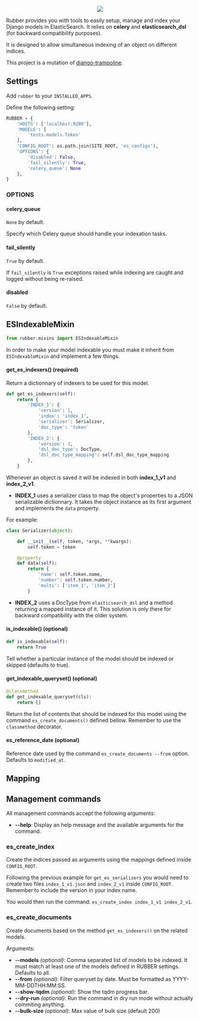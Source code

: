 <p align="center">
  <img src="https://user-images.githubusercontent.com/1875772/30591968-42b837e8-9d45-11e7-9e86-3ded06fd896e.png">
</p>

Rubber provides you with tools to easily setup, manage and index your Django models in ElasticSearch. It relies on **celery** and **elasticsearch_dsl** (for backward compatibility purposes).

It is designed to allow simultaneous indexing of an object on different indices.

This project is a mutation of [django-trampoline](https://github.com/liberation/django-trampoline).

## Settings

Add `rubber` to your `INSTALLED_APPS`.

Define the following setting:
```python
RUBBER = {
    'HOSTS': ['localhost:9200'],
    'MODELS': [
        'tests.models.Token'
    ],
    'CONFIG_ROOT': os.path.join(SITE_ROOT, 'es_configs'),
    'OPTIONS': {
        'disabled': False,
        'fail_silently': True,
        'celery_queue': None
    },
}
```

### OPTIONS

#### celery_queue

`None` by default.

Specify which Celery queue should handle your indexation tasks.

#### fail_silently

`True` by default.

If `fail_silently` is `True` exceptions raised while indexing are caught and logged without being re-raised.

#### disabled

`False` by default.

## ESIndexableMixin

```python
from rubber.mixins import ESIndexableMixin
```

In order to make your model indexable you must make it inherit from `ESIndexableMixin` and implement a few things.

#### get_es_indexers() (required)

Return a dictionnary of indexers to be used for this model.

```python
def get_es_indexers(self):
    return {
        'INDEX_1': {
            'version': 1,
            'index': 'index_1',
            'serializer': Serializer,
            'doc_type': 'token'
        },
        'INDEX_2': {
            'version': 1,
            'dsl_doc_type': DocType,
            'dsl_doc_type_mapping': self.dsl_doc_type_mapping
        },
    }
```

Whenever an object is saved it will be indexed in both **index_1_v1** and **index_2_v1**.

- **INDEX_1** uses a serializer class to map the object's properties to a JSON serializable dictionnary.
It takes the object instance as its first argument and implements the `data` property.

For example:
```python
class Serializer(object):

    def __init__(self, token, *args, **kwargs):
        self.token = token

    @property
    def data(self):
        return {
            'name': self.token.name,
            'number': self.token.number,
            'multi': ['item_1', 'item_2']
        }
```

- **INDEX_2** uses a DocType from `elasticsearch_dsl` and a method returning a mapped instance of it.
This solution is only there for backward compatibility with the older system.

#### is_indexable() (optional)

```python
def is_indexable(self):
    return True
```

Tell whether a particular instance of the model should be indexed or skipped (defaults to true).

#### get_indexable_queryset() (optional)

```python
@classmethod
def get_indexable_queryset(cls):
    return []
```

Return the list of contents that should be indexed for this model using the command `es_create_documents()` defined bellow. Remember to use the `classmethod` decorator.

#### es_reference_date (optional)

Reference date used by the command `es_create_documents --from` option. Defaults to `modified_at`.

## Mapping

## Management commands

All management commands accept the following arguments:
- **--help**: Display an help message and the available arguments for the command.

### es_create_index

Create the indices passed as arguments using the mappings defined inside `CONFIG_ROOT`.

Following the previous example for `get_es_serializers` you would need to create two files `index_1_v1.json` and `index_2_v1` inside `CONFIG_ROOT`. Remember to include the version in your index name.

You would then run the command: `es_create_index index_1_v1 index_2_v1`.

### es_create_documents

Create documents based on the method `get_es_indexers()` on the related models.

Arguments:
- **--models** *(optional)*: Comma separated list of models to be indexed. It must match at least one of the models defined in RUBBER settings. Defaults to all.
- **--from** *(optional)*: Filter queryset by date. Must be formatted as YYYY-MM-DDTHH:MM:SS.
- **--show-tqdm** *(optional)*: Show the tqdm progress bar.
- **--dry-run** *(optional)*: Run the command in dry run mode without actually commiting anything.
- **--bulk-size** *(optional)*: Max value of bulk size (default 200)

